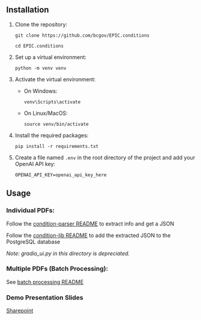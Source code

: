 ## Installation

1. Clone the repository:
   
   `git clone https://github.com/bcgov/EPIC.conditions`

   `cd EPIC.conditions`
   

2. Set up a virtual environment:
   
    `python -m venv venv`

3. Activate the virtual environment:
   - On Windows:
   
        `venv\Scripts\activate`
   - On Linux/MacOS:
   
        `source venv/bin/activate`

4. Install the required packages:
   
    `pip install -r requirements.txt`

5. Create a file named `.env` in the root directory of the project and add your OpenAI API key:
   ```text
   OPENAI_API_KEY=openai_api_key_here
   ```

## Usage

### Individual PDFs:

Follow the [condition-parser README](./condition-parser) to extract info and get a JSON

Follow the [condition-lib README](./condition-lib) to add the extracted JSON to the PostgreSQL database

*Note: gradio_ui.py in this directory is depreciated.* 

### Multiple PDFs (Batch Processing):

See [batch processing README](./batch_api_calling)


### Demo Presentation Slides
[Sharepoint](https://bcgov.sharepoint.com/:b:/t/04612/ERr2QDvCCa5ImPtp5_voevEB9SahnJKkNa0eWcfJVioIpg?e=cWr7Cn)